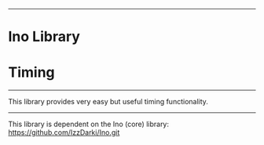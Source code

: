 ---------------------------------------------------------------
#                         Ino Library                         #
#                           Timing                            #
---------------------------------------------------------------

This library provides very easy but useful timing functionality.

---------------------------------------------------------------

This library is dependent on the Ino (core) library: https://github.com/IzzDarki/Ino.git
